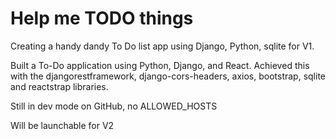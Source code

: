 # Help me TODO things

Creating a handy dandy To Do list app using Django, Python, sqlite for V1.

Built a To-Do application using Python, Django, and React. Achieved this with the djangorestframework, django-cors-headers, axios, bootstrap, sqlite and reactstrap libraries.

Still in dev mode on GitHub, no ALLOWED_HOSTS

Will be launchable for V2